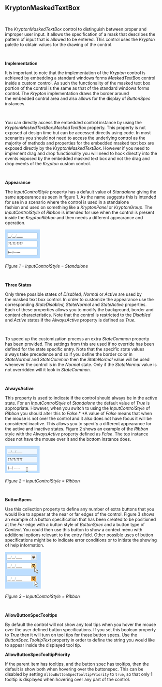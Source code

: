 ## KryptonMaskedTextBox  
 

The *KryptonMaskedTextBox* control to distinguish between proper and improper
user input. It allows the specification of a mask that describes the pattern
of input that is allowed to be entered. This control uses the *Krypton* palette
to obtain values for the drawing of the control.

 

**Implementation**  

It is important to note that the implementation of the *Krypton* control is
achieved by embedding a standard windows forms *MaskedTextBox* control inside a
custom control. As such the functionality of the masked text box portion of the
control is the same as that of the standard windows forms control. The *Krypton*
implementation draws the border around the embedded control area and also allows
for the display of *ButtonSpec* instances.

 

You can directly access the embedded control instance by using the
*KryptonMaskedTextBox.MaskedTextBox* property. This property is not exposed at
design time but can be accessed directly using code. In most scenarios you
should not need to access the underlying control as the majority of methods and
properties for the embedded masked text box are exposed directly by the
*KryptonMaskedTextBox*. However if you need to implement drag and drop
functionality you will need to hook directly into the events exposed by the
embedded masked text box and not the drag and drop events of the *Krypton*
custom control.

 

**Appearance**  

The *InputControlStyle* property has a default value of *Standalone* giving the
same appearance as seen in figure 1. As the name suggests this is intended for
use in a scenario where the control is used in a standalone fashion and used
on something like a *KryptonPanel* or *KryptonGroup*. The *InputControlStyle* of
*Ribbon* is intended for use when the control is present inside the
*KryptonRibbon* and then needs a different appearance and operation.

![*Figure 1 – InputControlStyle = Standalone*](KryptonMaskedTextBox1.png)

*Figure 1 – InputControlStyle = Standalone*

 

**Three States**

Only three possible states of *Disabled, Normal* or *Active* are used by
the masked text box control. In order to customize the appearance use the
corresponding *StateDisabled, StateNormal* and *StateActive* properties. Each of
these properties allows you to modify the background, border and content
characteristics. Note that the control is restricted to the *Disabled* and
*Active* states if the *AlwaysActive* property is defined as *True*.

 

To speed up the customization process an extra *StateCommon* property has been
provided. The settings from this are used if no override has been defined for
the state specific entry. Note that the specific state values always take
precedence and so if you define the border color in *StateNormal* and
*StateCommon* then the *StateNormal* value will be used whenever the control is
in the *Normal* state. Only if the *StateNormal* value is not overridden will it
look in *StateCommon.*

 

**AlwaysActive**

This property is used to indicate if the control should always be in the active
state. For an *InputControlStyle* of *Standalone* the default value of *True* is
appropriate. However, when you switch to using the *InputControlStyle* of
*Ribbon* you should alter this to *False*.* *A value of *False* means that when
the mouse is not over the control and it also does not have focus it will be
considered inactive. This allows you to specify a different appearance for the
active and inactive states. Figure 2 shows an example of the *Ribbon* style with
the *AlwaysActive* property defined as *False*. The top instance does not have
the mouse over it and the bottom instance does.

![*Figure 2 – InputControlStyle = Ribbon*](KryptonMaskedTextBox2.png)

*Figure 2 – InputControlStyle = Ribbon*

 

**ButtonSpecs**

Use this collection property to define any number of extra buttons that you
would like to appear at the near or far edges of the control. Figure 3 shows an
example of a button specification that has been created to be positioned at
the *Far* edge with a button style of *ButtonSpec* and a button type of
*Context*. You could then use this button to show a context menu with additional
options relevant to the entry field. Other possible uses of button
specifications might be to indicate error conditions or to initiate the showing
of help information.

![*Figure 3 – InputControlStyle = Ribbon*](KryptonMaskedTextBox3.png)

*Figure 3 – InputControlStyle = Ribbon*

 

**AllowButtonSpecTooltips**  

By default the control will not show any tool tips when you hover the mouse over
the user defined button specifications. If you set this boolean property to
*True* then it will turn on tool tips for those button specs. Use the
*ButtonSpec.TooltipText* property in order to define the string you would like
to appear inside the displayed tool tip.

**AllowButtonSpecTooltipPriority**

If the parent Item has tooltips, and the button spec has tooltips, then
the default is show both when hovering over the buttonspec. This can be disabled 
by setting `AllowButtonSpecTooltipPriority` to `true`, so that only 1 tooltip is
displayed when hovering over any part of the control.